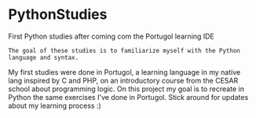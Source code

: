 # PythonStudies
First Python studies after coming com the Portugol learning IDE

    The goal of these studies is to familiarize myself with the Python language and syntax.
My first studies were done in Portugol, a learning language in my native lang inspired by C and PHP, on an introductory course from the CESAR school about programming logic. On this project my goal is to recreate in Python the same exercises I've done in Portugol. Stick around for updates about my learning process :)
